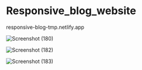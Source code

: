 # Responsive_blog_website

responsive-blog-tmp.netlify.app

![Screenshot (180)](https://github.com/vaibhav1710/Responsive_blog_website/assets/76709517/612bf013-fcf4-4be5-9c50-a7868e41536e)

![Screenshot (182)](https://github.com/vaibhav1710/Responsive_blog_website/assets/76709517/592dc236-d973-4966-be22-f9f3993f0225)

![Screenshot (183)](https://github.com/vaibhav1710/Responsive_blog_website/assets/76709517/4177da4b-34f0-4a86-9c30-18552472a7cc)



